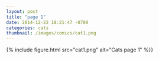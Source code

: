 ```yaml
---
layout: post
title: "page 1"
date: 2014-12-22 18:21:47 -0700
categories: cats
thumbnail: /images/comics/cat1.png
---
```


{% include figure.html src="cat1.png" alt="Cats page 1" %}}